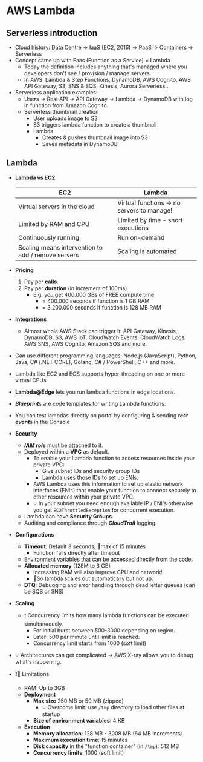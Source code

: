 # AWS Lambda

## Serverless introduction

- Cloud history: Data Centre => IaaS (EC2, 2016) => PaaS => Containers => Serverless
- Concept came up with Faas (Function as a Service) = Lambda
  - Today the definition includes anything that's managed where you developers don't see / provision / manage servers.
  - In AWS: Lambda & Step Functions, DynamoDB, AWS Cognito, AWS API Gateway, S3, SNS & SQS, Kinesis, Aurora Serverless...
- Serverless application examples:
  - Users *->* Rest API *->* API Gateway *->* Lambda *->* DynamoDB with log in function from Amazon Cognito.
  - Serverless thumbnail creation
    - User uploads image to S3
    - S3 triggers lambda function to create a thumbnail
    - Lambda
      - Creates & pushes thumbnail image into S3
      - Saves metadata in DynamoDB

## Lambda

- **Lambda vs EC2**

  | EC2 | Lambda |
  |-----|--------|
  | Virtual servers in the cloud  | Virtual functions -> no servers to manage! |
  | Limited by RAM and CPU | Limited by time - short executions |
  | Continuously running | Run on-demand |
  | Scaling means intervention to add / remove servers | Scaling is automated |
- **Pricing**
  1. Pay per **calls**.
  2. Pay per **duration** (in increment of 100ms)
     - E.g. you get 400.000 GBs of FREE compute time
       - = 400.000 seconds if function is 1 GB RAM
       - = 3.200.000 seconds if function is 128 MB RAM
- **Integrations**
  - Almost whole AWS Stack can trigger it: API Gateway, Kinesis, DynamoDB, S3, AWS IoT, CloudWatch Events, CloudWatch Logs, AWS SNS, AWS Cognito, Amazon SQS and more.
- Can use different programming languages: Node.js (JavaScript), Python, Java, C# (.NET CORE), Golang, C# / PowerShell, C++ and more.
- Lambda like EC2 and ECS supports hyper-threading on one or more virtual CPUs.
- **Lambda@Edge** lets you run lambda functions in edge locations.
- ***Blueprint***s are code templates for writing Lambda functions.
- You can test lambdas directly on portal by configuring & sending ***test event***s in the Console
- **Security**
  - ***IAM role*** must be attached to it.
  - Deployed within a **VPC** as default.
    - To enable your Lambda function to access resources inside your private VPC:
      - Give subnet IDs and security group IDs
      - Lambda uses those IDs to set up ENIs.
    - AWS Lambda uses this information to set up elastic network interfaces (ENIs) that enable your function to connect securely to other resources within your private VPC.
    - 💡 In your subnet you need enough available IP / ENI's otherwise you get `EC2ThrottledException` for concurrent execution.
  - Lambda can have **Security Groups**.
  - Auditing and compliance through ***CloudTrail*** logging.
- **Configurations**
  - **Timeout**: Default 3 seconds, 📝max of 15 minutes
    - Function fails directly after timeout
  - Environment variables that can be accessed directly from the code.
  - **Allocated memory** (128M to 3 GB)
    - Increasing RAM will also improve CPU and network!
    - 📝So lambda scales out automatically but not up.
  - **DTQ**: Debugging and error handling through dead letter queues (can be SQS or SNS)
- **Scaling**
  - ❗ Concurrency limits how many lambda functions can be executed simultaneously.
    - For initial burst between 500-3000 depending on region.
    - Later: 500 per minute until limit is reached.
    - Concurrency limit starts from 1000 (soft limit)
- 💡 Architectures can get complicated -> AWS X-ray allows you to debug what's happening.
- ❗📝 Limitations
  - RAM: Up to 3GB
  - **Deployment**
    - **Max size** 250 MB or 50 MB (zipped)
      - 💡 Overcome limit: use `/tmp` directory to load other files at startup
    - **Size of environment variables**: 4 KB
  - **Execution**
    - **Memory allocation**: 128 MB - 3008 MB (64 MB increments)
    - **Maximum execution time**: 15 minutes
    - **Disk capacity** in the "function container" (in `/tmp`): 512 MB
    - **Concurrency limits**: 1000 (soft limit)
